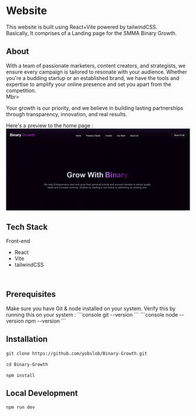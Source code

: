 <h1>Website</h1>
This website is built using React+Vite powered by tailwindCSS.<br>
Basically, It comprises of a Landing page for the SMMA Binary Growth.

<h2>About</h2>
<p>With a team of passionate marketers, content creators, and strategists, we ensure every campaign is tailored to resonate with your audience. Whether you're a budding startup or an established brand, we have the tools and expertise to amplify your online presence and set you apart from the competition.<br>Mbr>

Your growth is our priority, and we believe in building lasting partnerships through transparency, innovation, and real results.</p>

Here's a preview to the home page :<br>
![Project Screenshot](src/assets/ss.png)
<h2>Tech Stack</h2>
Front-end
<ul>
  <li>React</li>
  <li>Vite</li>
  <li>tailwindCSS</li>
</ul>
<br>
<h2>Prerequisites</h2>
Make sure you have Git & node installed on your system.
Verify this by running this on your system : 
```console
git --version
```
```console
node --version
npm --version
```

<h2>Installation</h2>

```console
git clone https://github.com/yobslob/Binary-Growth.git
```

```console
cd Binary-Growth
```

```console
npm install
```

<h2>Local Development</h2>

```console
npm run dev
```
